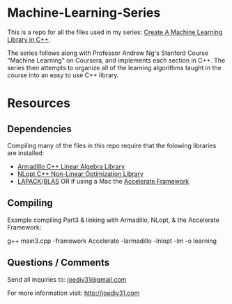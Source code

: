 Machine-Learning-Series
=====

This is a repo for all the files used in my series: [Create A Machine Learning Library in C++](http://www.joediv.com/courseras-ng-stanford-machine-learning-course-in-c).

The series follows along with Professor Andrew Ng's Stanford Course "Machine Learning" on Coursera, and implements each section in C++.  The series then attempts to organize all of the learning algorithms taught in the course into an easy to use C++ library.

Resources
=====

Dependencies
-----

Compiling many of the files in this repo require that the folowing libraries are installed:

* [Armadillo C++ Linear Algebra Library](http://arma.sourceforge.net/)
* [NLopt C++ Non-Linear Optimization Library](http://ab-initio.mit.edu/wiki/index.php/NLopt)
* [LAPACK](http://www.netlib.org/lapack/)/[BLAS](http://www.netlib.org/blas/) OR if using a Mac the [Accelerate Framework](https://developer.apple.com/performance/accelerateframework.html)

Compiling
-----

Example compiling Part3 & linking with Armadillo, NLopt, & the Accelerate Framework: 

g++ main3.cpp -framework Accelerate -larmadillo -lnlopt -lm -o learning

Questions / Comments
-----

Send all inquiries to: joediv31@gmail.com

For more information visit: http://joediv31.com

